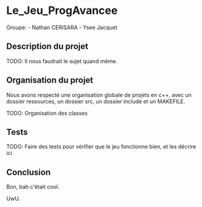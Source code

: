 # Le_Jeu_ProgAvancee

Groupe:
    - Nathan CERISARA
    - Ysee Jacquet

## Description du projet

TODO: Il nous faudrait le sujet quand même.

## Organisation du projet

Nous avons respecté une organisation globale de projets en c++, avec un dossier ressources, un dossier src, un dossier include et un MAKEFILE.

TODO: Organisation des classes

## Tests

TODO: Faire des tests pour vérifier que le jeu fonctionne bien, et les décrire ici

## Conclusion

Bon, bah c'était cool.

UwU.
